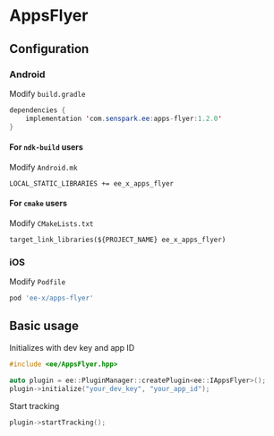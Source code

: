 # AppsFlyer
## Configuration
### Android
Modify `build.gradle`
```java
dependencies {
    implementation 'com.senspark.ee:apps-flyer:1.2.0'
}
```

#### For `ndk-build` users
Modify `Android.mk`
```
LOCAL_STATIC_LIBRARIES += ee_x_apps_flyer
```

#### For `cmake` users
Modify `CMakeLists.txt`
```
target_link_libraries(${PROJECT_NAME} ee_x_apps_flyer)
```
### iOS
Modify `Podfile`
```ruby
pod 'ee-x/apps-flyer'
```

## Basic usage
Initializes with dev key and app ID
```cpp
#include <ee/AppsFlyer.hpp>

auto plugin = ee::PluginManager::createPlugin<ee::IAppsFlyer>();
plugin->initialize("your_dev_key", "your_app_id");
```

Start tracking
```cpp
plugin->startTracking();
```